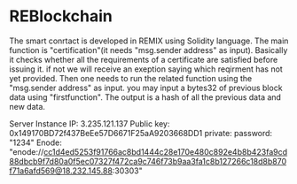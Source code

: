 # REBlockchain
The smart conrtact is developed in REMIX using Solidity language.
The main function is "certification"(it needs "msg.sender address" as input). Basically it checks whether all the requirements of a certificate are satisfied before issuing it. if not we will receive an exeption saying which reqirment has not yet provided. Then one needs to run the related function using the "msg.sender address" as input. 
you may input a bytes32 of previous block data using "firstfunction".
The output is a hash of all the previous data and new data.


Server Instance IP:  3.235.121.137
Public key:          0x149170BD72f437BeEe57D6671F25aA9203668DD1
private:
password:            "1234"
Enode:               "enode://cc1d4ed5253f91766ac8bd1444c28e170e480c892e4b8b423fa9cd88dbcb9f7d80a0f5ec07327f472ca9c746f73b9aa3fa1c8b127266c18d8b870f71a6afd569@18.232.145.88:30303"

